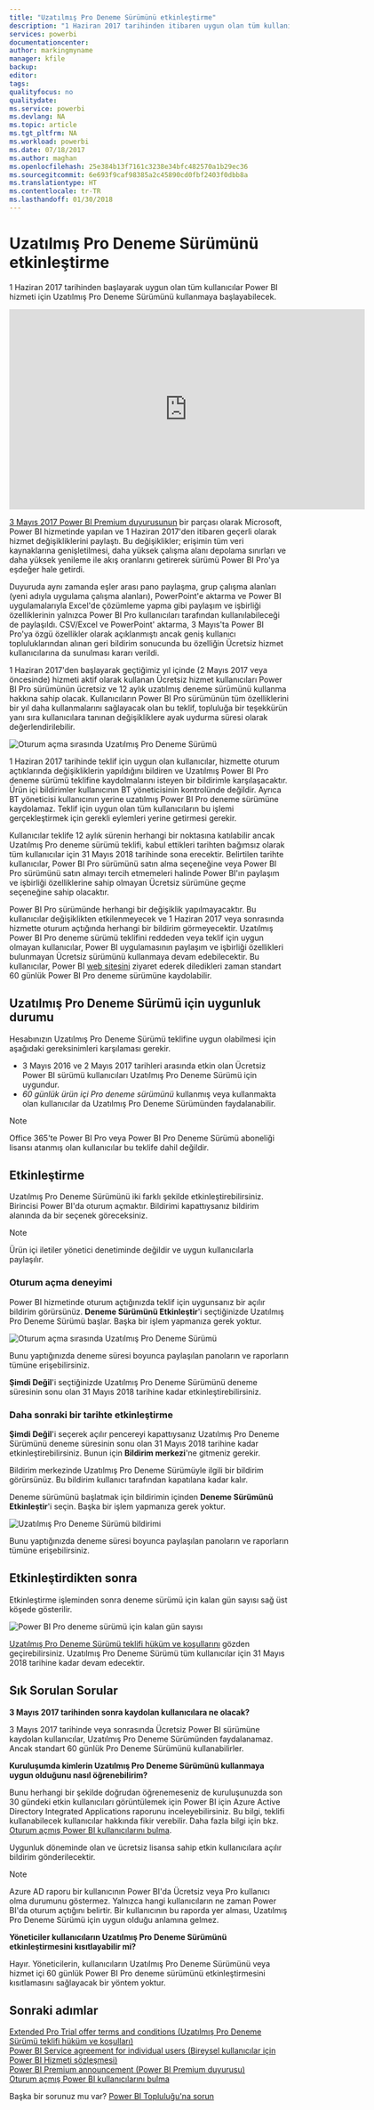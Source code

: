```yaml
---
title: "Uzatılmış Pro Deneme Sürümünü etkinleştirme"
description: "1 Haziran 2017 tarihinden itibaren uygun olan tüm kullanıcılar Power BI hizmeti için Uzatılmış Pro Deneme Sürümünü kullanmaya başlayabilecek."
services: powerbi
documentationcenter: 
author: markingmyname
manager: kfile
backup: 
editor: 
tags: 
qualityfocus: no
qualitydate: 
ms.service: powerbi
ms.devlang: NA
ms.topic: article
ms.tgt_pltfrm: NA
ms.workload: powerbi
ms.date: 07/18/2017
ms.author: maghan
ms.openlocfilehash: 25e384b13f7161c3238e34bfc482570a1b29ec36
ms.sourcegitcommit: 6e693f9caf98385a2c45890cd0fbf2403f0dbb8a
ms.translationtype: HT
ms.contentlocale: tr-TR
ms.lasthandoff: 01/30/2018
---
```

# <a name="extended-pro-trial-activation"></a>Uzatılmış Pro Deneme Sürümünü etkinleştirme
1 Haziran 2017 tarihinden başlayarak uygun olan tüm kullanıcılar Power BI hizmeti için Uzatılmış Pro Deneme Sürümünü kullanmaya başlayabilecek.

<iframe width="640" height="360" src="https://www.youtube.com/embed/tPsNoPyY9aA?showinfo=0" frameborder="0" allowfullscreen></iframe>

[3 Mayıs 2017 Power BI Premium duyurusunun](https://powerbi.microsoft.com/blog/microsoft-accelerates-modern-bi-adoption-with-power-bi-premium/) bir parçası olarak Microsoft, Power BI hizmetinde yapılan ve 1 Haziran 2017'den itibaren geçerli olarak hizmet değişikliklerini paylaştı. Bu değişiklikler; erişimin tüm veri kaynaklarına genişletilmesi, daha yüksek çalışma alanı depolama sınırları ve daha yüksek yenileme ile akış oranlarını getirerek sürümü Power BI Pro'ya eşdeğer hale getirdi.

Duyuruda aynı zamanda eşler arası pano paylaşma, grup çalışma alanları (yeni adıyla uygulama çalışma alanları), PowerPoint'e aktarma ve Power BI uygulamalarıyla Excel'de çözümleme yapma gibi paylaşım ve işbirliği özelliklerinin yalnızca Power BI Pro kullanıcıları tarafından kullanılabileceği de paylaşıldı. CSV/Excel ve PowerPoint' aktarma, 3 Mayıs'ta Power BI Pro'ya özgü özellikler olarak açıklanmıştı ancak geniş kullanıcı topluluklarından alınan geri bildirim sonucunda bu özelliğin Ücretsiz hizmet kullanıcılarına da sunulması kararı verildi.

1 Haziran 2017'den başlayarak geçtiğimiz yıl içinde (2 Mayıs 2017 veya öncesinde) hizmeti aktif olarak kullanan Ücretsiz hizmet kullanıcıları Power BI Pro sürümünün ücretsiz ve 12 aylık uzatılmış deneme sürümünü kullanma hakkına sahip olacak. Kullanıcıların Power BI Pro sürümünün tüm özelliklerini bir yıl daha kullanmalarını sağlayacak olan bu teklif, topluluğa bir teşekkürün yanı sıra kullanıcılara tanınan değişikliklere ayak uydurma süresi olarak değerlendirilebilir.

![Oturum açma sırasında Uzatılmış Pro Deneme Sürümü](media/service-extended-pro-trial/extended-pro-trial-activate-pop-up.png)

1 Haziran 2017 tarihinde teklif için uygun olan kullanıcılar, hizmette oturum açtıklarında değişikliklerin yapıldığını bildiren ve Uzatılmış Power BI Pro deneme sürümü teklifine kaydolmalarını isteyen bir bildirimle karşılaşacaktır. Ürün içi bildirimler kullanıcının BT yöneticisinin kontrolünde değildir. Ayrıca BT yöneticisi kullanıcının yerine uzatılmış Power BI Pro deneme sürümüne kaydolamaz. Teklif için uygun olan tüm kullanıcıların bu işlemi gerçekleştirmek için gerekli eylemleri yerine getirmesi gerekir.

Kullanıcılar teklife 12 aylık sürenin herhangi bir noktasına katılabilir ancak Uzatılmış Pro deneme sürümü teklifi, kabul ettikleri tarihten bağımsız olarak tüm kullanıcılar için 31 Mayıs 2018 tarihinde sona erecektir. Belirtilen tarihte kullanıcılar, Power BI Pro sürümünü satın alma seçeneğine veya Power BI Pro sürümünü satın almayı tercih etmemeleri halinde Power BI'ın paylaşım ve işbirliği özelliklerine sahip olmayan Ücretsiz sürümüne geçme seçeneğine sahip olacaktır.

Power BI Pro sürümünde herhangi bir değişiklik yapılmayacaktır. Bu kullanıcılar değişiklikten etkilenmeyecek ve 1 Haziran 2017 veya sonrasında hizmette oturum açtığında herhangi bir bildirim görmeyecektir. Uzatılmış Power BI Pro deneme sürümü teklifini reddeden veya teklif için uygun olmayan kullanıcılar, Power BI uygulamasının paylaşım ve işbirliği özellikleri bulunmayan Ücretsiz sürümünü kullanmaya devam edebilecektir. Bu kullanıcılar, Power BI [web sitesini](https://powerbi.microsoft.com/get-started/) ziyaret ederek diledikleri zaman standart 60 günlük Power BI Pro deneme sürümüne kaydolabilir.

## <a name="eligibility-for-extended-pro-trial"></a>Uzatılmış Pro Deneme Sürümü için uygunluk durumu
Hesabınızın Uzatılmış Pro Deneme Sürümü teklifine uygun olabilmesi için aşağıdaki gereksinimleri karşılaması gerekir.

* 3 Mayıs 2016 ve 2 Mayıs 2017 tarihleri arasında etkin olan Ücretsiz Power BI sürümü kullanıcıları Uzatılmış Pro Deneme Sürümü için uygundur.
* *60 günlük ürün içi Pro deneme sürümünü* kullanmış veya kullanmakta olan kullanıcılar da Uzatılmış Pro Deneme Sürümünden faydalanabilir.

> [!NOTE]
> Office 365'te Power BI Pro veya Power BI Pro Deneme Sürümü aboneliği lisansı atanmış olan kullanıcılar bu teklife dahil değildir.
> 
> 

## <a name="how-to-activate"></a>Etkinleştirme
Uzatılmış Pro Deneme Sürümünü iki farklı şekilde etkinleştirebilirsiniz. Birincisi Power BI'da oturum açmaktır. Bildirimi kapattıysanız bildirim alanında da bir seçenek göreceksiniz.

> [!NOTE]
> Ürün içi iletiler yönetici denetiminde değildir ve uygun kullanıcılarla paylaşılır.
> 
> 

### <a name="experience-at-sign-in"></a>Oturum açma deneyimi
Power BI hizmetinde oturum açtığınızda teklif için uygunsanız bir açılır bildirim görürsünüz. **Deneme Sürümünü Etkinleştir**'i seçtiğinizde Uzatılmış Pro Deneme Sürümü başlar. Başka bir işlem yapmanıza gerek yoktur.

![Oturum açma sırasında Uzatılmış Pro Deneme Sürümü](media/service-extended-pro-trial/extended-pro-trial-pop-up.png)

Bunu yaptığınızda deneme süresi boyunca paylaşılan panoların ve raporların tümüne erişebilirsiniz.

**Şimdi Değil**'i seçtiğinizde Uzatılmış Pro Deneme Sürümünü deneme süresinin sonu olan 31 Mayıs 2018 tarihine kadar etkinleştirebilirsiniz.

### <a name="activation-at-a-later-date"></a>Daha sonraki bir tarihte etkinleştirme
**Şimdi Değil**'i seçerek açılır pencereyi kapattıysanız Uzatılmış Pro Deneme Sürümünü deneme süresinin sonu olan 31 Mayıs 2018 tarihine kadar etkinleştirebilirsiniz. Bunun için **Bildirim merkezi**'ne gitmeniz gerekir.

Bildirim merkezinde Uzatılmış Pro Deneme Sürümüyle ilgili bir bildirim görürsünüz. Bu bildirim kullanıcı tarafından kapatılana kadar kalır.

Deneme sürümünü başlatmak için bildirimin içinden **Deneme Sürümünü Etkinleştir**'i seçin. Başka bir işlem yapmanıza gerek yoktur.

![Uzatılmış Pro Deneme Sürümü bildirimi](media/service-extended-pro-trial/extended-pro-trial-notification.png)

Bunu yaptığınızda deneme süresi boyunca paylaşılan panoların ve raporların tümüne erişebilirsiniz.

## <a name="after-activation"></a>Etkinleştirdikten sonra
Etkinleştirme işleminden sonra deneme sürümü için kalan gün sayısı sağ üst köşede gösterilir.

![Power BI Pro deneme sürümü için kalan gün sayısı](media/service-extended-pro-trial/powerbi-trial-days-left.png)

[Uzatılmış Pro Deneme Sürümü teklifi hüküm ve koşullarını](https://aka.ms/power-bi-trial) gözden geçirebilirsiniz. Uzatılmış Pro Deneme Sürümü tüm kullanıcılar için 31 Mayıs 2018 tarihine kadar devam edecektir.

## <a name="frequently-asked-questions"></a>Sık Sorulan Sorular
**3 Mayıs 2017 tarihinden sonra kaydolan kullanıcılara ne olacak?**

3 Mayıs 2017 tarihinde veya sonrasında Ücretsiz Power BI sürümüne kaydolan kullanıcılar, Uzatılmış Pro Deneme Sürümünden faydalanamaz. Ancak standart 60 günlük Pro Deneme Sürümünü kullanabilirler.

**Kuruluşumda kimlerin Uzatılmış Pro Deneme Sürümünü kullanmaya uygun olduğunu nasıl öğrenebilirim?**

Bunu herhangi bir şekilde doğrudan öğrenemeseniz de kuruluşunuzda son 30 gündeki etkin kullanıcıları görüntülemek için Power BI için Azure Active Directory Integrated Applications raporunu inceleyebilirsiniz. Bu bilgi, teklifi kullanabilecek kullanıcılar hakkında fikir verebilir. Daha fazla bilgi için bkz. [Oturum açmış Power BI kullanıcılarını bulma](service-admin-access-usage.md).

Uygunluk döneminde olan ve ücretsiz lisansa sahip etkin kullanıcılara açılır bildirim gönderilecektir. 

> [!NOTE]
> Azure AD raporu bir kullanıcının Power BI'da Ücretsiz veya Pro kullanıcı olma durumunu göstermez. Yalnızca hangi kullanıcıların ne zaman Power BI'da oturum açtığını belirtir. Bir kullanıcının bu raporda yer alması, Uzatılmış Pro Deneme Sürümü için uygun olduğu anlamına gelmez.
> 
> 

**Yöneticiler kullanıcıların Uzatılmış Pro Deneme Sürümünü etkinleştirmesini kısıtlayabilir mi?**

Hayır. Yöneticilerin, kullanıcıların Uzatılmış Pro Deneme Sürümünü veya hizmet içi 60 günlük Power BI Pro deneme sürümünü etkinleştirmesini kısıtlamasını sağlayacak bir yöntem yoktur.

## <a name="next-steps"></a>Sonraki adımlar
[Extended Pro Trial offer terms and conditions (Uzatılmış Pro Deneme Sürümü teklifi hüküm ve koşulları)](https://aka.ms/power-bi-trial)  
[Power BI Service agreement for individual users (Bireysel kullanıcılar için Power BI Hizmeti sözleşmesi)](https://powerbi.microsoft.com/terms-of-service/)  
[Power BI Premium announcement (Power BI Premium duyurusu)](https://aka.ms/pbipremium-announcement)  
[Oturum açmış Power BI kullanıcılarını bulma](service-admin-access-usage.md)

Başka bir sorunuz mu var? [Power BI Topluluğu'na sorun](https://community.powerbi.com/)

